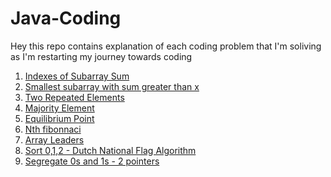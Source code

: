 # Java-Coding
Hey this repo contains explanation of each coding problem that I'm soliving as I'm restarting my journey towards coding

1. [Indexes of Subarray Sum](https://github.com/lakshmir1098/Java-Coding/blob/main/01%20Indexes%20of%20Subarray%20Sum.md)
2. [Smallest subarray with sum greater than x](https://github.com/lakshmir1098/Java-Coding/blob/main/02%20Smallest%20subarray%20with%20sum%20greater%20than%20x.md)
3. [Two Repeated Elements](https://github.com/lakshmir1098/Java-Coding/blob/main/03%20Two%20Repeated%20Elements.md)
4. [Majority Element](https://github.com/lakshmir1098/Java-Coding/blob/main/04%20Majority%20Element.md)
5. [Equilibrium Point](https://github.com/lakshmir1098/Java-Coding/blob/main/05%20Equilibrium%20Point.md)
6. [Nth fibonnaci](https://github.com/lakshmir1098/Java-Coding/blob/main/06%20Nth%20Fibonnaci.md)
7. [Array Leaders](https://github.com/lakshmir1098/Java-Coding/blob/main/07%20Array%20Leaders.md)
8. [Sort 0,1,2 - Dutch National Flag Algorithm](https://github.com/lakshmir1098/Java-Coding/blob/main/08%20Sort%200s%2C%201s%20and%202s.md)
9. [Segregate 0s and 1s -  2 pointers]()

